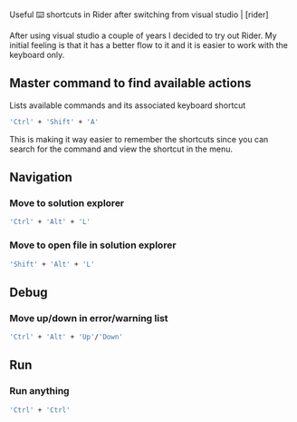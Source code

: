 Useful ⌨️ shortcuts in Rider after switching from visual studio  | [rider]


After using visual studio a couple of years I decided to try out Rider. My initial feeling is that it has a better flow to it and it is easier to work with the keyboard only.

## Master command to find available actions

Lists available commands and its associated keyboard shortcut
```sh
'Ctrl' + 'Shift' + 'A'
```
This is making it way easier to remember the shortcuts since you can search for the command and view the shortcut in the menu.

## Navigation


### Move to solution explorer

```sh
'Ctrl' + 'Alt' + 'L'
```

### Move to open file in solution explorer

```sh
'Shift' + 'Alt' + 'L'
```


## Debug

### Move up/down in error/warning list

```sh
'Ctrl' + 'Alt' + 'Up'/'Down'
```

## Run

### Run anything

```sh
'Ctrl' + 'Ctrl'
```

